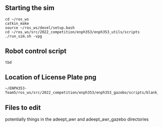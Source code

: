 ## Starting the sim
```
cd ~/ros_ws
catkin_make
source ~/ros_ws/devel/setup.bash
cd ~/ros_ws/src/2022_competition/enph353/enph353_utils/scripts
./run_sim.sh -vpg
```

## Robot control script
```
tbd
```

## Location of License Plate png
```
~/ENPH353-Team5/ros_ws/src/2022_competition/enph353/enph353_gazebo/scripts/blank_plate.png
```

## Files to edit
potentially things in the adeept_awr and adeept_awr_gazebo directories
